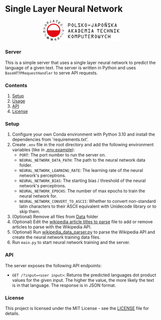 # Single Layer Neural Network

<div align="center">

<img src="../static/pjatk_logo.png" width="50%"></img>

</div>

### Server

This is a simple server that uses a single layer neural network to predict the language of a given text. The server is written in Python and uses `BaseHTTPRequestHandler` to serve API requests.

### Contents

1. [Setup](#setup)
2. [Usage](#usage)
3. [API](#api)
4. [License](#license)

### Setup

1. Configure your own Conda environment with Python 3.10 and install the dependencies from 'requirements.txt'.
2. Create `.env` file in the root directory and add the following environment variables (like in [.env.example](.env.example)):
   - `PORT`: The port number to run the server on.
   - `NEURAL_NETWORK_DATA_PATH`: The path to the neural network data folder.
   - `NEURAL_NETWORK_LEARNING_RATE`: The learning rate of the neural network's perceptrons.
   - `NEURAL_NETWORK_BIAS`: The starting bias / threshold of the neural network's perceptrons.
   - `NEURAL_NETWORK_EPOCHS`: The number of max epochs to train the neural network for.
   - `NEURAL_NETWORK_CONVERT_TO_ASCII`: Whether to convert non-standard latin characters to their ASCII equivalent with Unidecode library or to skip them.
3. (Optional) Remove all files from [Data](data) folder
4. (Optional) Edit the [wikipedia article titles to parse](wikipedia_articles_titles_to_parse.json) file to add or remove articles to parse with the Wikipedia API.
5. (Optional) Run [wikipedia_data_parser.py](wikipedia_data_parser.py) to parse the Wikipedia API and create the neural network training data files.
6. Run `main.py` to start neural network training and the server.

### API

The server exposes the following API endpoints:

- `GET /?input=<user input>`: Returns the predicted languages dot product values for the given input. The higher the value, the more likely the text is in that language. The response is in JSON format.

### License

This project is licensed under the MIT License - see the [LICENSE](LICENSE) file for details.
